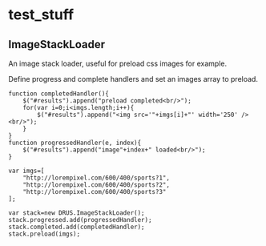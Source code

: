 test_stuff
==========

ImageStackLoader
----------------

An image stack loader, useful for preload css images for example.

Define progress and complete handlers and set an images array to preload.

	function completedHandler(){
		$("#results").append("preload completed<br/>");
		for(var i=0;i<imgs.length;i++){
			$("#results").append("<img src='"+imgs[i]+"' width='250' /><br/>");
		}
	}
	function progressedHandler(e, index){
		$("#results").append("image"+index+" loaded<br/>");
	}
	
	var imgs=[
		"http://lorempixel.com/600/400/sports?1",
		"http://lorempixel.com/600/400/sports?2",
		"http://lorempixel.com/600/400/sports?3"
	];
	
	var stack=new DRUS.ImageStackLoader();
	stack.progressed.add(progressedHandler);
	stack.completed.add(completedHandler);
	stack.preload(imgs);

